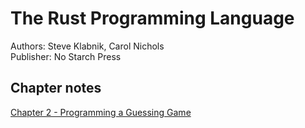 # The Rust Programming Language
Authors: Steve Klabnik, Carol Nichols  
Publisher: No Starch Press

## Chapter notes
[Chapter 2 - Programming a Guessing Game](chapter2.md)  
